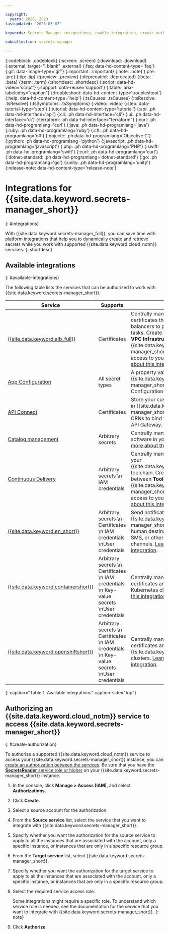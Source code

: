 ```yaml
---

copyright:
  years: 2020, 2023
lastupdated: "2023-03-07"

keywords: Secrets Manager integrations, enable integration, create authorization, service to service, grant access between services, using Secrets Manager with other services, authorize Secrets Manager

subcollection: secrets-manager

---
```


{:codeblock: .codeblock}
{:screen: .screen}
{:download: .download}
{:external: target="_blank" .external}
{:faq: data-hd-content-type='faq'}
{:gif: data-image-type='gif'}
{:important: .important}
{:note: .note}
{:pre: .pre}
{:tip: .tip}
{:preview: .preview}
{:deprecated: .deprecated}
{:beta: .beta}
{:term: .term}
{:shortdesc: .shortdesc}
{:script: data-hd-video='script'}
{:support: data-reuse='support'}
{:table: .aria-labeledby="caption"}
{:troubleshoot: data-hd-content-type='troubleshoot'}
{:help: data-hd-content-type='help'}
{:tsCauses: .tsCauses}
{:tsResolve: .tsResolve}
{:tsSymptoms: .tsSymptoms}
{:video: .video}
{:step: data-tutorial-type='step'}
{:tutorial: data-hd-content-type='tutorial'}
{:api: .ph data-hd-interface='api'}
{:cli: .ph data-hd-interface='cli'}
{:ui: .ph data-hd-interface='ui'}
{:terraform: .ph data-hd-interface="terraform"}
{:curl: .ph data-hd-programlang='curl'}
{:java: .ph data-hd-programlang='java'}
{:ruby: .ph data-hd-programlang='ruby'}
{:c#: .ph data-hd-programlang='c#'}
{:objectc: .ph data-hd-programlang='Objective C'}
{:python: .ph data-hd-programlang='python'}
{:javascript: .ph data-hd-programlang='javascript'}
{:php: .ph data-hd-programlang='PHP'}
{:swift: .ph data-hd-programlang='swift'}
{:curl: .ph data-hd-programlang='curl'}
{:dotnet-standard: .ph data-hd-programlang='dotnet-standard'}
{:go: .ph data-hd-programlang='go'}
{:unity: .ph data-hd-programlang='unity'}
{:release-note: data-hd-content-type='release-note'}

# Integrations for {{site.data.keyword.secrets-manager_short}}
{: #integrations}

With {{site.data.keyword.secrets-manager_full}}, you can save time with platform integrations that help you to dynamically create and retrieve secrets while you work with supported {{site.data.keyword.cloud_notm}} services.
{: shortdesc}



## Available integrations
{: #available-integrations}

The following table lists the services that can be authorized to work with {{site.data.keyword.secrets-manager_short}}.

| Service | Supports | Description |
| ------------------ | ----------- | ----------- |
| [{{site.data.keyword.alb_full}}](/docs/vpc?topic=vpc-load-balancers)  | Certificates | Centrally manage the SSL/TLS certificates that are required for load balancers to perform SSL offloading tasks. Create an authorization between **VPC Infrastructure Services** and {{site.data.keyword.secrets-manager_short}} to give a load balancer access to your certificates. [Learn more about this integration](/docs/vpc?topic=vpc-load-balancers). |
| [App Configuration](/docs/app-configuration) | All secret types | A property value can be imported from {{site.data.keyword.secrets-manager_short}} into the App Configuration service. [Learn more](/docs/app-configuration?topic=app-configuration-ac-properties#property-type-secret-reference). |
| [API Connect](/docs/apiconnect?topic=apiconnect-getting-started-v5) | Certificates | Store your custom domain certificates in {{site.data.keyword.secrets-manager_short}}, then use certificate CRNs to bind with custom domains in API Gateway. |    
| [Catalog management](/docs/account?topic=account-create-private-catalog) | Arbitrary secrets | Centrally manage the credentials for software in your private catalogs. [Learn more about this integration](/docs/account?topic=account-create-private-catalog). |
| [Continuous Delivery](/docs/ContinuousDelivery?topic=ContinuousDelivery-secretsmanager) | Arbitrary secrets  \n IAM credentials | Centrally manage the credentials for your {{site.data.keyword.contdelivery_short}} toolchain. Create an authorization between **Toolchain** and {{site.data.keyword.secrets-manager_short}} to give a toolchain access to your secrets. [Learn more about this integration](/docs/ContinuousDelivery?topic=ContinuousDelivery-secretsmanager).  |
| [{{site.data.keyword.en_short}}](/docs/event-notifications) | Arbitrary secrets  \n Certificates  \n IAM credentials  \nUser credentials| Send notifications of events in {{site.data.keyword.secrets-manager_short}} to other users, or human destinations, by using email, SMS, or other supported delivery channels. [Learn more about this integration](/docs/secrets-manager?topic=secrets-manager-event-notifications). |
| [{{site.data.keyword.containershort}}](/docs/containers) | Arbitrary secrets  \n Certificates  \n IAM credentials  \n Key-value secrets  \nUser credentials | Centrally manage Ingress subdomain certificates and other secrets for your Kubernetes clusters. [Learn more about this integration](/docs/containers?topic=containers-ingress-types). |
| [{{site.data.keyword.openshiftshort}}](/docs/openshift) | Arbitrary secrets  \n Certificates  \n IAM credentials  \n Key-value secrets  \nUser credentials | Centrally manage Ingress subdomain certificates and other secrets for your {{site.data.keyword.openshiftshort}} clusters. [Learn more about this integration](/docs/openshift?topic=openshift-ingress-roks4#manage_certs). |
{: caption="Table 1. Available integrations" caption-side="top"}


## Authorizing an {{site.data.keyword.cloud_notm}} service to access {{site.data.keyword.secrets-manager_short}}
{: #create-authorization}

To authorize a supported {{site.data.keyword.cloud_notm}} service to access your {{site.data.keyword.secrets-manager_short}} instance, you can [create an authorization between the services](/docs/account?topic=account-serviceauth). Be sure that you have the [**SecretsReader** service role or higher](/docs/secrets-manager?topic=secrets-manager-iam) on your {{site.data.keyword.secrets-manager_short}} instance.

1. In the console, click **Manage > Access (IAM)**, and select **Authorizations**.
2. Click **Create**.
3. Select a source account for the authorization. 
4. From the **Source service** list, select the service that you want to integrate with {{site.data.keyword.secrets-manager_short}}.
5. Specify whether you want the authorization for the source service to apply to all the instances that are associated with the account, only a specific instance, or instances that are only in a specific resource group.
2. From the **Target service** list, select {{site.data.keyword.secrets-manager_short}}.
5. Specify whether you want the authorization for the target service to apply to all the instances that are associated with the account, only a specific instance, or instances that are only in a specific resource group.
6. Select the required service access role.
    
    Some integrations might require a specific role. To understand which service role is needed, see the documentation for the service that you want to integrate with {{site.data.keyword.secrets-manager_short}}.
    {: note}
    
7. Click **Authorize**.
